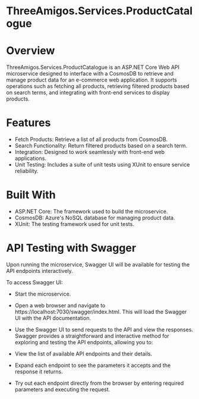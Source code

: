 # ThreeAmigos.Services.ProductCatalogue


# Overview
ThreeAmigos.Services.ProductCatalogue is an ASP.NET Core Web API microservice designed to interface with a CosmosDB to retrieve and manage product data for an e-commerce web application. It supports operations such as fetching all products, retrieving filtered products based on search terms, and integrating with front-end services to display products.


# Features
- Fetch Products: Retrieve a list of all products from CosmosDB.
- Search Functionality: Return filtered products based on a search term.
- Integration: Designed to work seamlessly with front-end web applications.
- Unit Testing: Includes a suite of unit tests using XUnit to ensure service reliability.


# Built With
- ASP.NET Core: The framework used to build the microservice.
- CosmosDB: Azure's NoSQL database for managing product data.
- XUnit: The testing framework used for unit tests.


# API Testing with Swagger
Upon running the microservice, Swagger UI will be available for testing the API endpoints interactively.

To access Swagger UI:

- Start the microservice.
- Open a web browser and navigate to https://localhost:7030/swagger/index.html. This will load the Swagger UI with the API documentation.
- Use the Swagger UI to send requests to the API and view the responses.
Swagger provides a straightforward and interactive method for exploring and testing the API endpoints, allowing you to:

- View the list of available API endpoints and their details.
- Expand each endpoint to see the parameters it accepts and the response it returns.
- Try out each endpoint directly from the browser by entering required parameters and executing the request.
